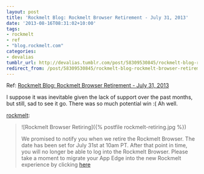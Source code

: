 ```yaml
---
layout: post
title: 'Rockmelt Blog: Rockmelt Browser Retirement - July 31, 2013'
date: '2013-08-16T08:31:02+10:00'
tags:
- rockmelt
- ref
- "blog.rockmelt.com"
categories:
- devalias
tumblr_url: http://devalias.tumblr.com/post/58309530845/rockmelt-blog-rockmelt-browser-retirement-july
redirect_from: /post/58309530845/rockmelt-blog-rockmelt-browser-retirement-july
---
```

Ref: [Rockmelt Blog: Rockmelt Browser Retirement - July 31, 2013](http://blog.rockmelt.com/post/55124002701/rockmelt-browser-retirement-july-31-2013)

I suppose it was inevitable given the lack of support over the past months, but still, sad to see it go. There was so much potential win :( Ah well.

[rockmelt](http://blog.rockmelt.com/post/55124002701/rockmelt-browser-retirement-july-31-2013):

> ![Rockmelt Browser Retiring]({% postfile rockmelt-retiring.jpg %})
>
> We promised to notify you when we retire the Rockmelt Browser. The date has been set for July 31st at 10am PT. After that point in time, you will no longer be able to log into the Rockmelt Browser. Please take a moment to migrate your App Edge into the new Rockmelt experience by clicking [here](http://rockmelt.com/?import=true)
